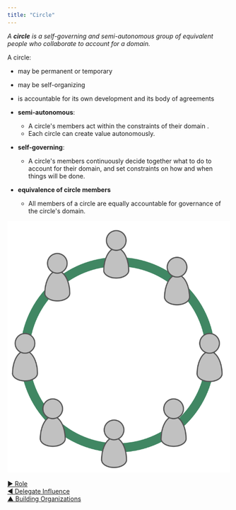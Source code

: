 ```yaml
---
title: "Circle"
---
```



_A **circle** is a self-governing and semi-autonomous group of equivalent people who collaborate to account for a domain._

A circle:

-   may be permanent or temporary
-   may be self-organizing
-   is accountable for its own development and its body of agreements

-   **semi-autonomous**:
    -   A circle's members act within the constraints of their domain .
    -   Each circle can create value autonomously.
-   **self-governing**:
    -   A circle's members continuously decide together what to do to account for their domain, and set constraints on how and when things will be done.
-  **equivalence of circle members**
    -   All members of a circle are equally accountable for governance of the circle's domain.

![All members of a circle are equally accountable for governance of the circle's domain](img/circle/circle.png)  


[&#9654; Role](role.html)<br/>[&#9664; Delegate Influence](delegate-influence.html)<br/>[&#9650; Building Organizations](building-organizations.html)


